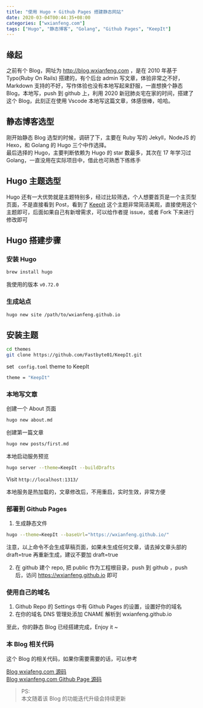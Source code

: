 ```yaml
---
title: "使用 Hugo + Github Pages 搭建静态网站"
date: 2020-03-04T00:44:35+08:00
categories: ["wxianfeng.com"]
tags: ["Hugo", "静态博客", "Golang", "Github Pages", "KeepIt"]
---
```


## 缘起
之前有个 Blog，网址为 http://blog.wxianfeng.com ，是在 2010 年基于 Typo(Ruby On Rails) 搭建的，有个后台 admin 写文章，体验非常之不好，Markdown 支持的不好，写作体验也没有本地写起来舒服，一直想换个静态 Blog，本地写，push 到 github 上，利用 2020 新冠肺炎宅在家的时间，搭建了这个 Blog，此刻正在使用 Vscode 本地写这篇文章，体感很棒，哈哈。

## 静态博客选型
刚开始静态 Blog 选型的时候，调研了下，主要在 Ruby 写的 Jekyll，NodeJS 的 Hexo，和 Golang 的 Hugo 三个中作选择。   
最后选择的 Hugo，主要判断依赖为 Hugo 的 star 数最多，其次在 17 年学习过 Golang，一直没用在实际项目中，借此也可熟悉下练练手

## Hugo 主题选型
Hugo 还有一大优势就是主题特别多，经过比较筛选，个人想要首页是一个主页型页面，不是直接看到 Post，看到了 [KeepIt](https://github.com/Fastbyte01/KeepIt) 这个主题非常简洁美观，直接使用这个主题即可，后面如果自己有新增需求，可以给作者提 issue，或者 Fork 下来进行修改即可

## Hugo 搭建步骤
### 安装 Hugo
```bash
brew install hugo
```

我使用的版本 `v0.72.0`

### 生成站点
```bash
hugo new site /path/to/wxianfeng.github.io
```

## 安装主题
```bash
cd themes
git clone https://github.com/Fastbyte01/KeepIt.git
```

set ` config.toml` theme to KeepIt
```bash
theme = "KeepIt"
```

### 本地写文章
创建一个 About 页面
```bash
hugo new about.md
```

创建第一篇文章
```bash
hugo new posts/first.md
```

本地启动服务预览
```bash
hugo server --theme=KeepIt --buildDrafts
```

Visit `http://localhost:1313/`

本地服务是热加载的，文章修改后，不用重启，实时生效，非常方便

### 部署到 Github Pages
1. 生成静态文件
```bash
hugo --theme=KeepIt --baseUrl="https://wxianfeng.github.io/"
```

注意，以上命令不会生成草稿页面，如果未生成任何文章，请去掉文章头部的 draft=true 再重新生成，建议不要加 draft=true 

2. 在 github 建个 repo, 把 public 作为工程根目录，push 到 github ，push 后，访问 https://wxianfeng.github.io 即可

### 使用自己的域名
1. Github Repo 的 Settings 中有 Github Pages 的设置，设置好你的域名
2. 在你的域名 DNS 管理处添加 CNAME 解析到 wxianfeng.github.io

至此，你的静态 Blog 已经搭建完成，Enjoy it ~ 

### 本 Blog 相关代码
这个 Blog 的相关代码，如果你需要需要的话，可以参考

[Blog wxiafeng.com 源码](https://github.com/wxianfeng/wxianfeng.github.io_source)  
[Blog wxianfeng.com Github Page 源码](https://github.com/wxianfeng/wxianfeng.github.io)

> PS:  
> 本文随着该 Blog 的功能迭代升级会持续更新
